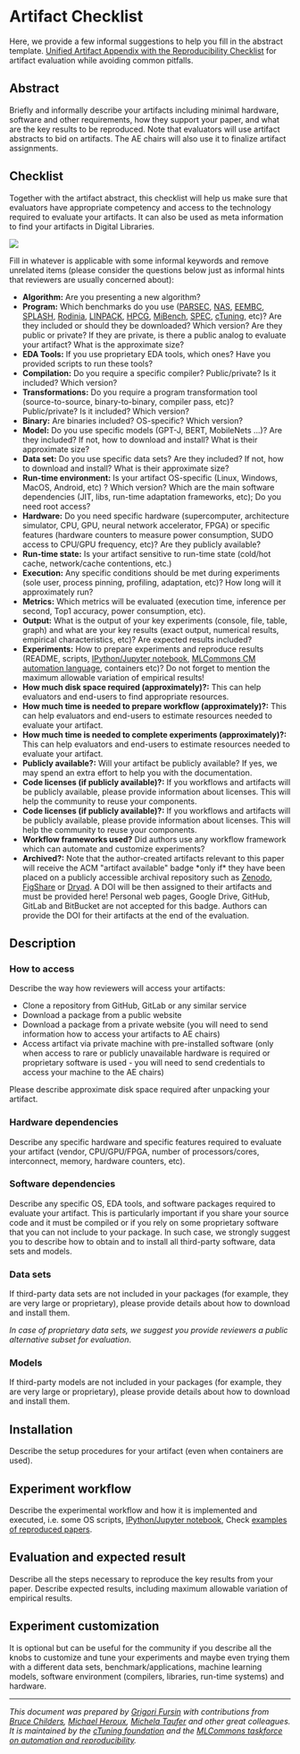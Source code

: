 # Artifact Checklist


Here, we provide a few informal suggestions to help you fill in the abstract template.
[Unified Artifact Appendix with the Reproducibility Checklist](https://github.com/mlcommons/ck/blob/master/docs/artifact-evaluation/template/ae.tex) 
for artifact evaluation while avoiding common pitfalls. 


## Abstract

 Briefly and informally describe your artifacts including minimal hardware, software and other requirements, 
 how they support your paper, and what are the key results to be reproduced.
 Note that evaluators will use artifact abstracts to bid on artifacts.
 The AE chairs will also use it to finalize artifact assignments.

 
## Checklist


 Together with the artifact abstract, this checklist will help us make sure that evaluators 
 have appropriate competency and access to the technology required to evaluate your artifacts. 
 It can also be used as meta information to find your artifacts in Digital Libraries.

 ![](https://raw.githubusercontent.com/mlcommons/ck/master/docs/artifact-evaluation/image-general-workflow1.png)
  

 Fill in whatever is applicable with some informal keywords and remove unrelated items 
 (please consider the questions below just as informal hints
 that reviewers are usually concerned about):

 
* **Algorithm:** Are you presenting a new algorithm?
* **Program:** Which benchmarks do you use 
 ([PARSEC](http://parsec.cs.princeton.edu "http://parsec.cs.princeton.edu"),
 [NAS](http://www.nas.nasa.gov/publications/npb.html "http://www.nas.nasa.gov/publications/npb.html"),
 [EEMBC](https://www.eembc.org "https://www.eembc.org"),
 [SPLASH](http://www.capsl.udel.edu/splash/index.html "http://www.capsl.udel.edu/splash/index.html"),
 [Rodinia](https://www.cs.virginia.edu/~skadron/wiki/rodinia "https://www.cs.virginia.edu/~skadron/wiki/rodinia"),
 [LINPACK](http://www.netlib.org/linpack "http://www.netlib.org/linpack"),
 [HPCG](http://hpcg-benchmark.org/ "http://hpcg-benchmark.org/"),
 [MiBench](http://wwweb.eecs.umich.edu/mibench "http://wwweb.eecs.umich.edu/mibench"),
 [SPEC](https://www.spec.org/cpu2006 "https://www.spec.org/cpu2006"),
 [cTuning](http://github.com/ctuning/ctuning-programs "http://github.com/ctuning/ctuning-programs"), etc)? 
 Are they included or should they be downloaded? Which version?
 Are they public or private? If they are private,  is there a public analog to evaluate your artifact?
 What is the approximate size?
* **EDA Tools:** If you use proprietary EDA tools, which ones? Have you provided scripts to run these tools?
* **Compilation:** Do you require a specific compiler? Public/private? Is it included? Which version?
* **Transformations:** Do you require a program transformation tool (source-to-source, binary-to-binary, compiler pass, etc)? 
 Public/private? Is it included? Which version?
* **Binary:** Are binaries included? OS-specific? Which version?
* **Model:** Do you use specific models (GPT-J, BERT, MobileNets ...)?
 Are they included? If not, how to download and install? 
 What is their approximate size?
* **Data set:** Do you use specific data sets?
 Are they included? If not, how to download and install? 
 What is their approximate size?
* **Run-time environment:** Is your artifact OS-specific (Linux, Windows, MacOS, Android, etc) ?
 Which version? Which are the main software dependencies (JIT, libs, run-time adaptation frameworks, etc);
 Do you need root access?
* **Hardware:** Do you need specific hardware (supercomputer, architecture simulator, CPU, GPU, neural network accelerator, FPGA) 
 or specific features (hardware counters
 to measure power consumption, SUDO access to CPU/GPU frequency, etc)? 
 Are they publicly available?
* **Run-time state:** Is your artifact sensitive to run-time state (cold/hot cache, network/cache contentions, etc.)
* **Execution:** Any specific conditions should be met during experiments (sole user, process pinning, profiling, adaptation, etc)? How long will it approximately run?
* **Metrics:** Which metrics will be evaluated (execution time, inference per second, Top1 accuracy, power consumption, etc). 
* **Output:** What is the output of your key experiments (console, file, table, graph) and what are your key results 
 (exact output, numerical results, empirical characteristics, etc)?
 Are expected results included?
* **Experiments:** How to prepare experiments and reproduce results
 (README, scripts, [IPython/Jupyter notebook](https://jupyter.org "https://jupyter.org"), 
 [MLCommons CM automation language](https://doi.org/10.5281/zenodo.8105339), containers etc)? 
 Do not forget to mention the maximum allowable variation of empirical results!
* **How much disk space required (approximately)?:** This can help evaluators and end-users to find appropriate resources.
* **How much time is needed to prepare workflow (approximately)?:** This can help evaluators and end-users to estimate resources needed to evaluate your artifact.
* **How much time is needed to complete experiments (approximately)?:** This can help evaluators and end-users to estimate resources needed to evaluate your artifact.
* **Publicly available?:** Will your artifact be publicly available? If yes, we may spend an extra effort to help you with the documentation.
* **Code licenses (if publicly available)?:** If you workflows and artifacts will be publicly available, please provide information about licenses.
 This will help the community to reuse your components.
* **Code licenses (if publicly available)?:** If you workflows and artifacts will be publicly available, please provide information about licenses.
 This will help the community to reuse your components.
* **Workflow frameworks used?** Did authors use any workflow framework which can automate and customize experiments?
* **Archived?:** 
 Note that the author-created artifacts relevant to this paper 
 will receive the ACM "artifact available" badge \*only if\* 
 they have been placed on a publicly 
 accessible archival repository such as [Zenodo](https://zenodo.org "https://zenodo.org"), 
 [FigShare](https://figshare.com "https://figshare.com")
 or [Dryad](http://datadryad.org "http://datadryad.org"). 
 A DOI will be then assigned to their artifacts and must be provided here! 
 Personal web pages, Google Drive, GitHub, GitLab and BitBucket 
 are not accepted for this badge. 
 Authors can provide the DOI for their artifacts at the end of the evaluation.




## Description



### How to access



Describe the way how reviewers will access your artifacts:

* Clone a repository from GitHub, GitLab or any similar service
* Download a package from a public website
* Download a package from a private website (you will need to send information how to access your artifacts to AE chairs)
* Access artifact via private machine with pre-installed software (only when access to rare or publicly unavailable hardware is required or proprietary
  software is used - you will need to send credentials to access your machine to the AE chairs)



 Please describe approximate disk space required after unpacking your artifact.


### Hardware dependencies



 Describe any specific hardware and specific features required to evaluate your artifact 
 (vendor, CPU/GPU/FPGA, number of processors/cores, interconnect, memory, 
 hardware counters, etc).


### Software dependencies

 Describe any specific OS, EDA tools, and software packages required to evaluate your
 artifact. This is particularly important if you share your source code 
 and it must be compiled or if you rely on some proprietary software that you
 can not include to your package. In such case, we strongly suggest you 
 to describe how to obtain and to install all third-party software, data sets
 and models.

   


### Data sets



 If third-party data sets are not included in your packages (for example, 
 they are very large or proprietary), please provide details about how to download
 and install them. 

 *In case of proprietary data sets, we suggest you provide reviewers
 a public alternative subset for evaluation*.


### Models



 If third-party models are not included in your packages (for example, 
 they are very large or proprietary), please provide details about how to download
 and install them. 

 


## Installation



 Describe the setup procedures for your artifact (even when containers are used). 



## Experiment workflow



 Describe the experimental workflow and how it is implemented
 and executed, i.e. some OS scripts, 
 [IPython/Jupyter notebook](https://jupyter.org "https://jupyter.org"), 
 Check [examples of reproduced papers](https://cknow.io/reproduced-papers "https://cknow.io/reproduced-papers").
  




## Evaluation and expected result
 
 Describe all the steps necessary to reproduce the key results from your paper. 
 Describe expected results, including maximum allowable variation
 of empirical results.


## Experiment customization

 It is optional but can be useful for the community if you describe all the knobs
 to customize and tune your experiments and maybe even trying them
 with a different data sets, benchmark/applications,
 machine learning models, software environment (compilers, libraries, 
 run-time systems) and hardware.









----

*This document was prepared by [Grigori Fursin](https://cKnowledge.org/gfursin)
 with contributions from [Bruce Childers](https://people.cs.pitt.edu/~childers),
 [Michael Heroux](https://www.sandia.gov/~maherou), 
 [Michela Taufer](https://gcl.cis.udel.edu/personal/taufer) and other great colleagues.
 It is maintained by the [cTuning foundation](https://cTuning.org/ae) and the 
 [MLCommons taskforce on automation and reproducibility](https://github.com/mlcommons/ck/blob/master/docs/taskforce.md).*
